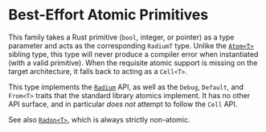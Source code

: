 # Best-Effort Atomic Primitives

This family takes a Rust primitive (`bool`, integer, or pointer) as a type
parameter and acts as the corresponding `RadiumT` type. Unlike the [`Atom<T>`]
sibling type, this type will never produce a compiler error when instantiated
(with a valid primitive). When the requisite atomic support is missing on the
target architecture, it falls back to acting as a `Cell<T>`.

This type implements the [`Radium`] API, as well as the `Debug`, `Default`, and
`From<T>` traits that the standard library atomics implement. It has no other
API surface, and in particular *does not* attempt to follow the `Cell` API.

See also [`Radon<T>`], which is always strictly non-atomic.

[`Atom<T>`]: crate::types::Atom
[`Radium`]: crate::Radium
[`Radon<T>`]: crate::types::Radon
